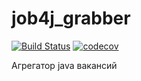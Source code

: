 # job4j_grabber

[![Build Status](https://app.travis-ci.com/IvanPavlovets/job4j_grabber.svg?branch=master)](https://app.travis-ci.com/IvanPavlovets/job4j_grabber)
[![codecov](https://codecov.io/gh/IvanPavlovets/job4j_grabber/branch/master/graph/badge.svg?token=SPVKPDTLX9)](https://codecov.io/gh/IvanPavlovets/job4j_grabber)

Агрегатор java вакансий
